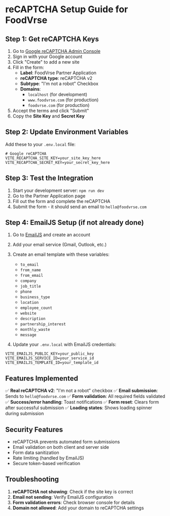 # reCAPTCHA Setup Guide for FoodVrse

## Step 1: Get reCAPTCHA Keys

1. Go to [Google reCAPTCHA Admin Console](https://www.google.com/recaptcha/admin)
2. Sign in with your Google account
3. Click "Create" to add a new site
4. Fill in the form:
   - **Label**: FoodVrse Partner Application
   - **reCAPTCHA type**: reCAPTCHA v2
   - **Subtype**: "I'm not a robot" Checkbox
   - **Domains**: 
     - `localhost` (for development)
     - `www.foodvrse.com` (for production)
     - `foodvrse.com` (for production)
5. Accept the terms and click "Submit"
6. Copy the **Site Key** and **Secret Key**

## Step 2: Update Environment Variables

Add these to your `.env.local` file:

```env
# Google reCAPTCHA
VITE_RECAPTCHA_SITE_KEY=your_site_key_here
VITE_RECAPTCHA_SECRET_KEY=your_secret_key_here
```

## Step 3: Test the Integration

1. Start your development server: `npm run dev`
2. Go to the Partner Application page
3. Fill out the form and complete the reCAPTCHA
4. Submit the form - it should send an email to `hello@foodvrse.com`

## Step 4: EmailJS Setup (if not already done)

1. Go to [EmailJS](https://www.emailjs.com/) and create an account
2. Add your email service (Gmail, Outlook, etc.)
3. Create an email template with these variables:
   - `to_email`
   - `from_name`
   - `from_email`
   - `company`
   - `job_title`
   - `phone`
   - `business_type`
   - `location`
   - `employee_count`
   - `website`
   - `description`
   - `partnership_interest`
   - `monthly_waste`
   - `message`

4. Update your `.env.local` with EmailJS credentials:
```env
VITE_EMAILJS_PUBLIC_KEY=your_public_key
VITE_EMAILJS_SERVICE_ID=your_service_id
VITE_EMAILJS_TEMPLATE_ID=your_template_id
```

## Features Implemented

✅ **Real reCAPTCHA v2**: "I'm not a robot" checkbox
✅ **Email submission**: Sends to `hello@foodvrse.com`
✅ **Form validation**: All required fields validated
✅ **Success/error handling**: Toast notifications
✅ **Form reset**: Clears form after successful submission
✅ **Loading states**: Shows loading spinner during submission

## Security Features

- reCAPTCHA prevents automated form submissions
- Email validation on both client and server side
- Form data sanitization
- Rate limiting (handled by EmailJS)
- Secure token-based verification

## Troubleshooting

1. **reCAPTCHA not showing**: Check if the site key is correct
2. **Email not sending**: Verify EmailJS configuration
3. **Form validation errors**: Check browser console for details
4. **Domain not allowed**: Add your domain to reCAPTCHA settings 